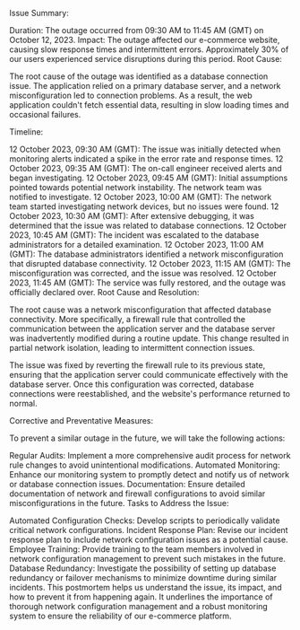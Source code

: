 Issue Summary:

Duration: The outage occurred from 09:30 AM to 11:45 AM (GMT) on October 12, 2023.
Impact: The outage affected our e-commerce website, causing slow response times and intermittent errors. Approximately 30% of our users experienced service disruptions during this period.
Root Cause:

The root cause of the outage was identified as a database connection issue. The application relied on a primary database server, and a network misconfiguration led to connection problems. As a result, the web application couldn't fetch essential data, resulting in slow loading times and occasional failures.

Timeline:

12 October 2023, 09:30 AM (GMT): The issue was initially detected when monitoring alerts indicated a spike in the error rate and response times.
12 October 2023, 09:35 AM (GMT): The on-call engineer received alerts and began investigating.
12 October 2023, 09:45 AM (GMT): Initial assumptions pointed towards potential network instability. The network team was notified to investigate.
12 October 2023, 10:00 AM (GMT): The network team started investigating network devices, but no issues were found.
12 October 2023, 10:30 AM (GMT): After extensive debugging, it was determined that the issue was related to database connections.
12 October 2023, 10:45 AM (GMT): The incident was escalated to the database administrators for a detailed examination.
12 October 2023, 11:00 AM (GMT): The database administrators identified a network misconfiguration that disrupted database connectivity.
12 October 2023, 11:15 AM (GMT): The misconfiguration was corrected, and the issue was resolved.
12 October 2023, 11:45 AM (GMT): The service was fully restored, and the outage was officially declared over.
Root Cause and Resolution:

The root cause was a network misconfiguration that affected database connectivity. More specifically, a firewall rule that controlled the communication between the application server and the database server was inadvertently modified during a routine update. This change resulted in partial network isolation, leading to intermittent connection issues.

The issue was fixed by reverting the firewall rule to its previous state, ensuring that the application server could communicate effectively with the database server. Once this configuration was corrected, database connections were reestablished, and the website's performance returned to normal.

Corrective and Preventative Measures:

To prevent a similar outage in the future, we will take the following actions:

Regular Audits: Implement a more comprehensive audit process for network rule changes to avoid unintentional modifications.
Automated Monitoring: Enhance our monitoring system to promptly detect and notify us of network or database connection issues.
Documentation: Ensure detailed documentation of network and firewall configurations to avoid similar misconfigurations in the future.
Tasks to Address the Issue:

Automated Configuration Checks: Develop scripts to periodically validate critical network configurations.
Incident Response Plan: Revise our incident response plan to include network configuration issues as a potential cause.
Employee Training: Provide training to the team members involved in network configuration management to prevent such mistakes in the future.
Database Redundancy: Investigate the possibility of setting up database redundancy or failover mechanisms to minimize downtime during similar incidents.
This postmortem helps us understand the issue, its impact, and how to prevent it from happening again. It underlines the importance of thorough network configuration management and a robust monitoring system to ensure the reliability of our e-commerce platform.






